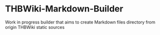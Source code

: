 # THBWiki-Markdown-Builder
Work in progress builder that aims to create Markdown files directory from origin THBWiki static sources

